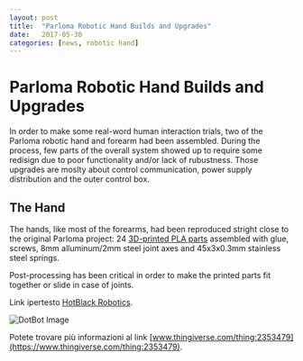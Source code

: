```yaml
---
layout: post
title:  "Parloma Robotic Hand Builds and Upgrades"
date:   2017-05-30
categories: [news, robotic hand]
---
```



# Parloma Robotic Hand Builds and Upgrades

In order to make some real-word human interaction trials, two of the Parloma robotic hand and forearm had been assembled. 
During the process, few parts of the overall system showed up to require some redisign due to poor functionality and/or lack of rubustness. Those upgrades are moslty about control communication, power supply distribution and the outer control box. 

## The Hand 
The hands, like most of the forearms, had been reproduced stright close to the original Parloma project: 24 [3D-printed PLA parts](www.thingiverse.com/thing:701446) assembled with glue, screws, 8mm alluminum/2mm steel joint axes and 45x3x0.3mm stainless steel springs. 

Post-processing has been critical in order to make the printed parts fit together or slide in case of joints.   




Link ipertesto [HotBlack Robotics](www.hotblackrobotics.com).

![DotBot Image](/assets/imgs/2017-05-28-contributions.md/cba944d8425bd5ed84eacdee732a950f_preview_featured.JPG)

Potete trovare più informazioni al link [www.thingiverse.com/thing:2353479](https://www.thingiverse.com/thing:2353479).
